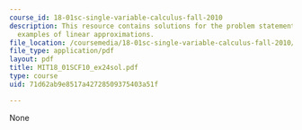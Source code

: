 ```yaml
---
course_id: 18-01sc-single-variable-calculus-fall-2010
description: This resource contains solutions for the problem statements related to
  examples of linear approximations.
file_location: /coursemedia/18-01sc-single-variable-calculus-fall-2010/71d62ab9e8517a42728509375403a51f_MIT18_01SCF10_ex24sol.pdf
file_type: application/pdf
layout: pdf
title: MIT18_01SCF10_ex24sol.pdf
type: course
uid: 71d62ab9e8517a42728509375403a51f

---
```

None